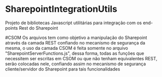 # SharepointIntegrationUtils
Projeto de bibliotecas Javascript utilitárias para integração com os end-points Rest do Sharepoint

#CSOM
Os arquivos tem como objetivo a manipulação do Sharepoint através da camada REST confiando no mecanismo de segurança da mesma, o uso da camada CSOM é feita somente no arquivo "SharepointServerFunctions.js", dessa forma, todas as funções que necessitem ser escritas em CSOM ou que não tenham equivalentes REST, serão colocadas nele, confiando assim no mecanismo de segurança cliente/servidor do Sharepoint para tais funcionalidades
